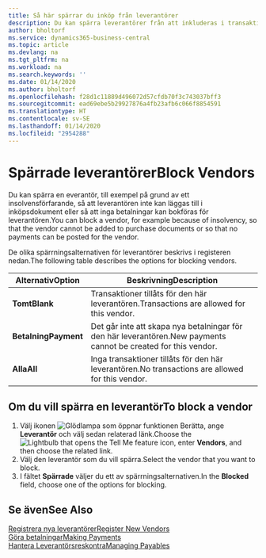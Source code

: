 ```yaml
---
title: Så här spärrar du inköp från leverantörer
description: Du kan spärra leverantörer från att inkluderas i transaktioner eller bara spärra nya betalningar till dem.
author: bholtorf
ms.service: dynamics365-business-central
ms.topic: article
ms.devlang: na
ms.tgt_pltfrm: na
ms.workload: na
ms.search.keywords: ''
ms.date: 01/14/2020
ms.author: bholtorf
ms.openlocfilehash: f28d1c11889d496072d57cfdb70f3c743037bff3
ms.sourcegitcommit: ead69ebe5b29927876a4fb23afb6c066f8854591
ms.translationtype: HT
ms.contentlocale: sv-SE
ms.lasthandoff: 01/14/2020
ms.locfileid: "2954288"
---
```

# <a name="block-vendors"></a><span data-ttu-id="1f881-103">Spärrade leverantörer</span><span class="sxs-lookup"><span data-stu-id="1f881-103">Block Vendors</span></span>
<span data-ttu-id="1f881-104">Du kan spärra en everantör, till exempel på grund av ett insolvensförfarande, så att leverantören inte kan läggas till i inköpsdokument eller så att inga betalningar kan bokföras för leverantören.</span><span class="sxs-lookup"><span data-stu-id="1f881-104">You can block a vendor, for example because of insolvency, so that the vendor cannot be added to purchase documents or so that no payments can be posted for the vendor.</span></span>

<span data-ttu-id="1f881-105">De olika spärrningsalternativen för leverantörer beskrivs i registeren nedan.</span><span class="sxs-lookup"><span data-stu-id="1f881-105">The following table describes the options for blocking vendors.</span></span>  

|<span data-ttu-id="1f881-106">Alternativ</span><span class="sxs-lookup"><span data-stu-id="1f881-106">Option</span></span>|<span data-ttu-id="1f881-107">Beskrivning</span><span class="sxs-lookup"><span data-stu-id="1f881-107">Description</span></span>|  
|--------------------|------------|  
|<span data-ttu-id="1f881-108">**Tomt**</span><span class="sxs-lookup"><span data-stu-id="1f881-108">**Blank**</span></span>|<span data-ttu-id="1f881-109">Transaktioner tillåts för den här leverantören.</span><span class="sxs-lookup"><span data-stu-id="1f881-109">Transactions are allowed for this vendor.</span></span>|
|<span data-ttu-id="1f881-110">**Betalning**</span><span class="sxs-lookup"><span data-stu-id="1f881-110">**Payment**</span></span>|<span data-ttu-id="1f881-111">Det går inte att skapa nya betalningar för den här leverantören.</span><span class="sxs-lookup"><span data-stu-id="1f881-111">New payments cannot be created for this vendor.</span></span>|  
|<span data-ttu-id="1f881-112">**Alla**</span><span class="sxs-lookup"><span data-stu-id="1f881-112">**All**</span></span>|<span data-ttu-id="1f881-113">Inga transaktioner tillåts för den här leverantören.</span><span class="sxs-lookup"><span data-stu-id="1f881-113">No transactions are allowed for this vendor.</span></span>|  

## <a name="to-block-a-vendor"></a><span data-ttu-id="1f881-114">Om du vill spärra en leverantör</span><span class="sxs-lookup"><span data-stu-id="1f881-114">To block a vendor</span></span>  
1. <span data-ttu-id="1f881-115">Välj ikonen ![Glödlampa som öppnar funktionen Berätta](media/ui-search/search_small.png "Berätta vad du vill göra"), ange **Leverantör** och välj sedan relaterad länk.</span><span class="sxs-lookup"><span data-stu-id="1f881-115">Choose the ![Lightbulb that opens the Tell Me feature](media/ui-search/search_small.png "Tell me what you want to do") icon, enter **Vendors**, and then choose the related link.</span></span>
2. <span data-ttu-id="1f881-116">Välj den leverantör som du vill spärra.</span><span class="sxs-lookup"><span data-stu-id="1f881-116">Select the vendor that you want to block.</span></span>
3. <span data-ttu-id="1f881-117">I fältet **Spärrade** väljer du ett av spärrningsalternativen.</span><span class="sxs-lookup"><span data-stu-id="1f881-117">In the **Blocked** field, choose one of the options for blocking.</span></span>

## <a name="see-also"></a><span data-ttu-id="1f881-118">Se även</span><span class="sxs-lookup"><span data-stu-id="1f881-118">See Also</span></span>  
[<span data-ttu-id="1f881-119">Registrera nya leverantörer</span><span class="sxs-lookup"><span data-stu-id="1f881-119">Register New Vendors</span></span>](purchasing-how-register-new-vendors.md)  
[<span data-ttu-id="1f881-120">Göra betalningar</span><span class="sxs-lookup"><span data-stu-id="1f881-120">Making Payments</span></span>](payables-make-payments.md)  
[<span data-ttu-id="1f881-121">Hantera Leverantörsreskontra</span><span class="sxs-lookup"><span data-stu-id="1f881-121">Managing Payables</span></span>](payables-manage-payables.md)
